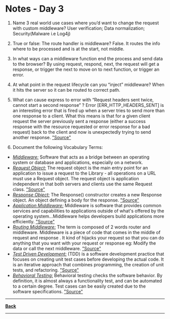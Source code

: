 # Notes - Day 3

1. Name 3 real world use cases where you’d want to change the request with custom middleware? User verification; Data normalization; Security(Malware i.e Log4j)

2. True or false: The route handler is middleware? False. It routes the info where to be processed and is at the start, not middle.

3. In what ways can a middleware function end the process and send data to the browser?  By using request, respond, next, the request will get a response, or trigger the next to move on to next function, or trigger an error.

4. At what point in the request lifecycle can you “inject” middleware? When it hits the server so it can be routed to correct path.

5. What can cause express to error with “Request headers sent twice, cannot start a second response” ? Error [ERR_HTTP_HEADERS_SENT] is an interesting error that is fired up when a server tries to send more than one response to a client. What this means is that for a given client request the server previously sent a response (either a success response with the resource requested or error response for a bad request) back to the client and now is unexpectedly trying to send another response. <a href = "https://www.codementor.io/@oparaprosper79/understanding-node-error-err_http_headers_sent-117mpk82z8">"Source"</a>

6. Document the following Vocabulary Terms:

- <u>*Middleware:*</u> Software that acts as a bridge between an operating system or database and applications, especially on a network.
- <u>*Request Object:*</u> The request object is the main entry point for an application to issue a request to the Library - all operations on a URL must use a Request object. The request object is application independent in that both servers and clients use the same Request class. <a href = "https://www.google.com/search?q=define+request+object&rlz=1C1CHZN_enUS962US962&sxsrf=AOaemvIYgLnfReLGJk8_ti0bmkSOcxsxWQ%3A1642051386796&ei=OrffYZCIMKjU1sQPj_eVgAc&oq=define+request+objext&gs_lcp=Cgdnd3Mtd2l6EAMYADIGCAAQDRAeMgUIABCGAzoHCAAQRxCwAzoHCAAQsAMQQzoECCMQJzoFCAAQkQI6BAgAEEM6CwgAEIAEELEDEIMBOggIABCABBCxAzoFCAAQgAQ6FQgAEIAEEIcCELEDEIMBEBQQRhD5AToICAAQsQMQkQI6CggAEIAEEIcCEBQ6BwgAEIAEEAo6BggAEBYQHkoECEEYAEoECEYYAFCTBljhLmD3PGgBcAJ4AIABgwGIAaUIkgEEMTMuMZgBAKABAcgBCsABAQ&sclient=gws-wiz">"Source"</a>
- <u>*Response Object:*</u> The Response() constructor creates a new Response object. An object defining a body for the response. <a href = "https://developer.mozilla.org/en-US/docs/Web/API/Response/Response">"Source"</a>
- <u>*Application Middleware:*</u> Middleware is software that provides common services and capabilities to applications outside of what's offered by the operating system...Middleware helps developers build applications more efficiently. <a href = "https://www.redhat.com/en/topics/middleware/what-is-middleware">"Source"</a>
- <u>*Routing Middleware:*</u> The term is composed of 2 words router and middleware. Middleware is a piece of code that comes in the middle of request and response . It kind of hijacks your request so that you can do anything that you want with your request or response eg: Modify the data or call the next middleware. <a href = "https://stackoverflow.com/questions/63106648/what-is-router-middleware-in-express">"Source"</a>
- <u>*Test Driven Development:*</u> (TDD) is a software development practice that focuses on creating unit test cases before developing the actual code. It is an iterative approach that combines programming, the creation of unit tests, and refactoring. <a href = "https://www.browserstack.com/guide/what-is-test-driven-development#:~:text=In%20layman's%20terms%2C%20Test%20Driven,of%20unit%20tests%2C%20and%20refactoring.">"Source"</a>
- <u>*Behavioral Testing:*</u> Behavioral testing checks the software behavior. By definition, it is almost always a functionality test, and can be automated to a certain degree. Test cases can be easily created due to the software specifications. <a href = "https://www.quora.com/What-is-the-difference-between-Behavioral-testing-and-Blackbox-testing">"Source"</a>

---
<a href = "https://github.com/scottie-l/reading-notes/tree/main/reading-notes-401">**Back**</a>

---
